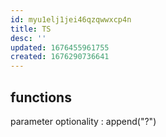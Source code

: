 ```yaml
---
id: myu1elj1jei46qzqwwxcp4n
title: TS
desc: ''
updated: 1676455961755
created: 1676290736641
---
```

## functions
parameter optionality : append("?")
